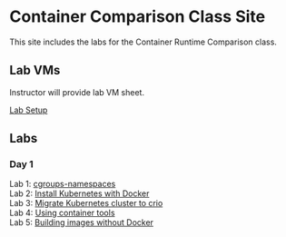 # Container Comparison Class Site

This site includes the labs for the Container Runtime Comparison class.


## Lab VMs  
[//]: # (https://docs.google.com/spreadsheets/d/1psMAAPxgHq9wpZVftao9UT8MIWR1xljq-WB8aOiVBRI/edit?usp=sharing)  
Instructor will provide lab VM sheet.

[Lab Setup](labs/setup/)  

## Labs

### Day 1
Lab 1: [cgroups-namespaces](/labs/cgroups-namespaces/)  
Lab 2: [Install Kubernetes with Docker](https://jruels.github.io/compare-containers/labs/install-k8s-docker/)  
Lab 3: [Migrate Kubernetes cluster to crio](https://jruels.github.io/compare-containers/labs/migrate-k8s-to-crio/)  
Lab 4: [Using container tools](labs/crictl-and-ctr/)  
Lab 5: [Building images without Docker](labs/building-images-without-docker/)  


